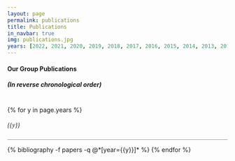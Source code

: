 ```yaml
---
layout: page
permalink: publications
title: Publications
in_navbar: true
img: publications.jpg
years: [2022, 2021, 2020, 2019, 2018, 2017, 2016, 2015, 2014, 2013, 2012, 2011, 2010, 2009, 2008, 2007, 2006, 2005]
---
```


#### Our Group Publications 
##### (In reverse chronological order)
<br>
{% for y in page.years %}
  <h5 style='font-family: "Spartan";font-weight:100; text-align: left'>{{y}}</h5>
  <hr style='width: 100%; opacity: 0.45; '>
  {% bibliography -f papers -q @*[year={{y}}]* %}
{% endfor %}
